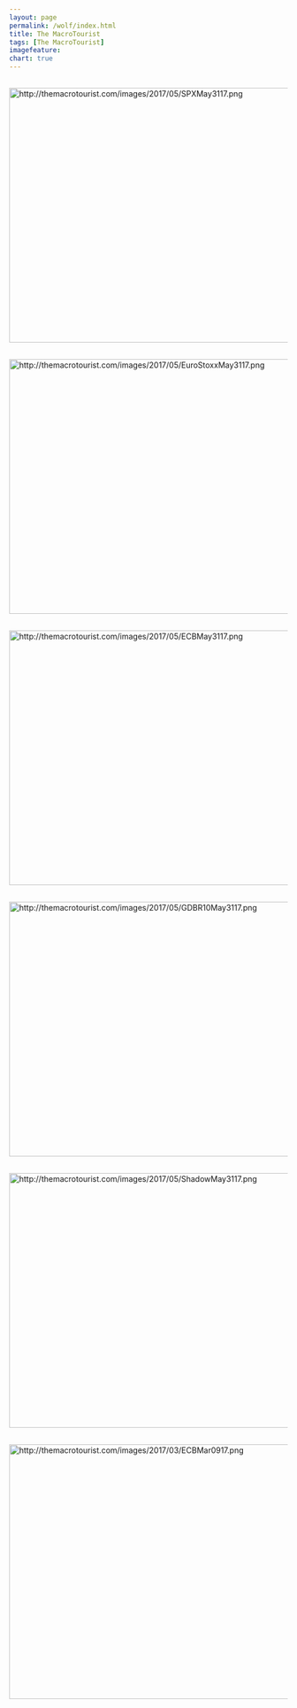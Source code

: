 ```yaml
---
layout: page
permalink: /wolf/index.html
title: The MacroTourist
tags: [The MacroTourist]
imagefeature: 
chart: true
---
```

<a href="http://themacrotourist.com/images/2017/05/SPXMay3117.png"><img src="http://themacrotourist.com/images/2017/05/SPXMay3117.png" alt="http://themacrotourist.com/images/2017/05/SPXMay3117.png" width="750" height="460" style="margin:30px auto;display:block;"></a>

<a href="http://themacrotourist.com/images/2017/05/EuroStoxxMay3117.png"><img src="http://themacrotourist.com/images/2017/05/EuroStoxxMay3117.png" alt="http://themacrotourist.com/images/2017/05/EuroStoxxMay3117.png" width="750" height="460" style="margin:30px auto;display:block;"></a>

<a href="http://themacrotourist.com/images/2017/05/ECBMay3117.png"><img src="http://themacrotourist.com/images/2017/05/ECBMay3117.png" alt="http://themacrotourist.com/images/2017/05/ECBMay3117.png" width="750" height="460" style="margin:30px auto;display:block;"></a>

<a href="http://themacrotourist.com/images/2017/05/GDBR10May3117.png"><img src="http://themacrotourist.com/images/2017/05/GDBR10May3117.png" alt="http://themacrotourist.com/images/2017/05/GDBR10May3117.png" width="750" height="460" style="margin:30px auto;display:block;"></a>

<a href="http://themacrotourist.com/images/2017/05/ShadowMay3117.png"><img src="http://themacrotourist.com/images/2017/05/ShadowMay3117.png" alt="http://themacrotourist.com/images/2017/05/ShadowMay3117.png" width="750" height="460" style="margin:30px auto;display:block;"></a>

<a href="http://themacrotourist.com/images/2017/03/ECBMar0917.png"><img src="http://themacrotourist.com/images/2017/03/ECBMar0917.png" alt="http://themacrotourist.com/images/2017/03/ECBMar0917.png" width="750" height="460" style="margin:30px auto;display:block;"></a>